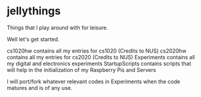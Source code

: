 jellythings
===========

Things that I play around with for leisure.

Well let's get started.

cs1020hw contains all my entries for cs1020 (Credits to NUS)
cs2020hw contains all my entries for cs2020 (Credits to NUS)
Experiments contains all my digital and electronics experiments
StartupScripts contains scripts that will help in the initialization of my Raspberry Pis and Servers

I will port/fork whatever relevant codes in Experiments when the code matures and is of any use.